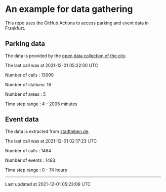 # An example for data gathering

This repo uses the GitHub Actions to access parking and event data in Frankfurt.

## Parking data
The data is provided by the [open data collection of the city](https://www.offenedaten.frankfurt.de/).

The last call was at 2021-12-01 05:22:00 UTC

Number of calls   : 13099

Number of stations:    18

Number of areas   :     5

Time step range   :     4 -  2005 minutes


## Event data
The data is extracted from [stadtleben.de](https://stadtleben.de/frankfurt/).

The last call was at 2021-12-01 02:17:23 UTC

Number of calls   : 1464

Number of events  : 1483

Time step range   :    0 -   74 hours


----

Last updated at 2021-12-01 05:23:09 UTC
